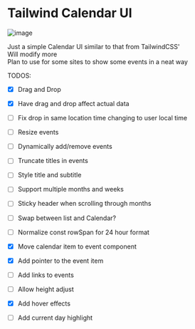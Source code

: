 # Tailwind Calendar UI
![image](https://github.com/chukwumaokere/tailwind-calendar-ui/assets/16673873/6a8af8d3-e65b-4dc4-ad83-094e39990be7)

Just a simple Calendar UI similar to that from TailwindCSS'  
Will modify more  
Plan to use for some sites to show some events in a neat way  

TODOS:
- [x] Drag and Drop
- [x] Have drag and drop affect actual data
- [ ] Fix drop in same location time changing to user local time
- [ ] Resize events 
- [ ] Dynamically add/remove events
- [ ] Truncate titles in events
- [ ] Style title and subtitle
- [ ] Support multiple months and weeks
- [ ] Sticky header when scrolling through months
- [ ] Swap between list and Calendar?
- [ ] Normalize const rowSpan for 24 hour format 
- [x] Move calendar item to event component
- [x] Add pointer to the event item
- [ ] Add links to events
- [ ] Allow height adjust
- [x] Add hover effects
- [ ] Add current day highlight

